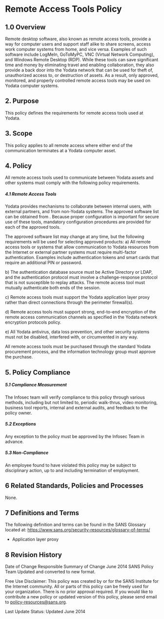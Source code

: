 #  Remote Access Tools Policy

## 1.0 Overview

Remote desktop software, also known as remote access tools, provide a way for computer users and support staff alike to share screens, access work computer systems from home, and vice versa. Examples of such software include LogMeIn, GoToMyPC, VNC (Virtual Network Computing), and Windows Remote Desktop (RDP).  While these tools can save significant time and money by eliminating travel and enabling collaboration, they also provide a back door into the Yodata network that can be used for theft of, unauthorized access to, or destruction of assets.  As a result, only approved, monitored, and properly controlled remote access tools may be used on Yodata computer systems.

## 2. Purpose

This policy defines the requirements for remote access tools used at Yodata.

## 3. Scope

This policy applies to all remote access where either end of the communication terminates at a Yodata computer asset.

## 4. Policy

All remote access tools used to communicate between Yodata assets and other systems must comply with the following policy requirements.

##### 4.1 Remote Access Tools

Yodata provides mechanisms to collaborate between internal users, with external partners, and from non-Yodata systems.  The approved software list can be obtained from <link-to-approved-remote-access-software-list>.  Because proper configuration is important for secure use of these tools, mandatory configuration procedures are provided for each of the approved tools.

The approved software list may change at any time, but the following requirements will be used for selecting approved products:
a)	All remote access tools or systems that allow communication to Yodata resources from the Internet or external partner systems must require multi-factor authentication.  Examples include authentication tokens and smart cards that require an additional PIN or password.

b)	The authentication database source must be Active Directory or LDAP, and the authentication protocol must involve a challenge-response protocol that is not susceptible to replay attacks.  The remote access tool must mutually authenticate both ends of the session.

c)	Remote access tools must support the Yodata application layer proxy rather than direct connections through the perimeter firewall(s).

d)	Remote access tools must support strong, end-to-end encryption of the remote access communication channels as specified in the Yodata network encryption protocols policy.

e)	All Yodata antivirus, data loss prevention, and other security systems must not be disabled, interfered with, or circumvented in any way.


All remote access tools must be purchased through the standard Yodata procurement process, and the information technology group must approve the purchase.
## 5. Policy Compliance

##### 5.1	Compliance Measurement

The Infosec team will verify compliance to this policy through various methods, including but not limited to, periodic walk-thrus, video monitoring, business tool reports, internal and external audits, and feedback to the policy owner. 

##### 5.2	Exceptions

Any exception to the policy must be approved by the Infosec Team in advance. 

##### 5.3	Non-Compliance

An employee found to have violated this policy may be subject to disciplinary action, up to and including termination of employment. 

## 6	Related Standards, Policies and Processes

None.

## 7	Definitions and Terms

The following definition and terms can be found in the SANS Glossary located at:
https://www.sans.org/security-resources/glossary-of-terms/

- Application layer proxy

## 8	Revision History

Date of Change	Responsible	Summary of Change
June 2014	SANS Policy Team	Updated and converted to new format.
	

Free Use Disclaimer: This policy was created by or for the SANS Institute for the Internet community. All or parts of this policy can be freely used for your organization. There is no prior approval required. If you would like to contribute a new policy or updated version of this policy, please send email to policy-resources@sans.org.

Last Update Status: Updated June 2014
